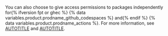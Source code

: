 You can also choose to give access permissions to packages independently for{% ifversion fpt or ghec %} {% data variables.product.prodname_github_codespaces %} and{% endif %} {% data variables.product.prodname_actions %}. For more information, see [AUTOTITLE](/packages/learn-github-packages/configuring-a-packages-access-control-and-visibility#ensuring-codespaces-access-to-your-package) and [AUTOTITLE](/packages/learn-github-packages/configuring-a-packages-access-control-and-visibility#ensuring-workflow-access-to-your-package).
